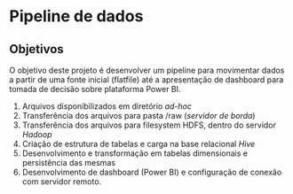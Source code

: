 # Pipeline de dados


## Objetivos
O objetivo deste projeto é desenvolver um pipeline para movimentar dados a partir de uma fonte inicial (flatfile) até a apresentação de dashboard para tomada de decisão sobre plataforma Power BI.

1. Arquivos disponibilizados em diretório _ad-hoc_
2. Transferência dos arquivos para pasta /raw (_servidor de borda_)
3. Transferência dos arquivos para filesystem HDFS, dentro do servidor _Hadoop_
4. Criação de estrutura de tabelas e carga na base relacional _Hive_
5. Desenvolvimento e transformação em tabelas dimensionais e persistência das mesmas
6. Desenvolvimento de dashboard (Power BI) e configuração de conexão com servidor remoto.